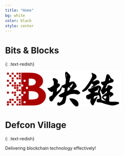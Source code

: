 ```yaml
---
title: "Home"
bg: white
color: black
style: center
---
```


# Bits & Blocks
{: .text-redish}

<img src='img/logotrans-118p.png' />

# Defcon Village
{: .text-redish}

Delivering blockchain technology effectively!
